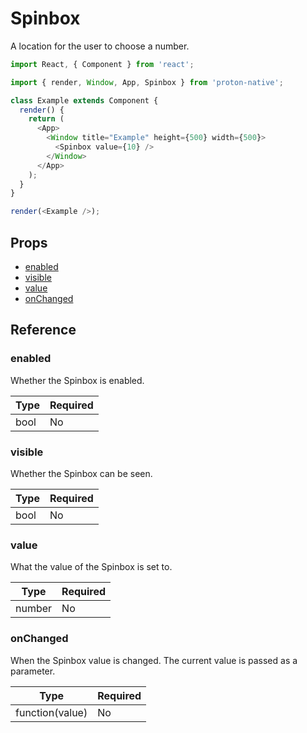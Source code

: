 # Spinbox

A location for the user to choose a number.

```javascript
import React, { Component } from 'react';

import { render, Window, App, Spinbox } from 'proton-native';

class Example extends Component {
  render() {
    return (
      <App>
        <Window title="Example" height={500} width={500}>
          <Spinbox value={10} />
        </Window>
      </App>
    );
  }
}

render(<Example />);
```

## Props

- [enabled](#enabled)
- [visible](#visible)
- [value](#value)
- [onChanged](#onChanged)

## Reference

### enabled

Whether the Spinbox is enabled.

| **Type** | **Required** |
| --- | --- |
| bool | No |

### visible

Whether the Spinbox can be seen.

| **Type** | **Required** |
| --- | --- |
| bool | No |

### value

What the value of the Spinbox is set to.

| **Type** | **Required** |
| --- | --- |
| number | No |

### onChanged

When the Spinbox value is changed. The current value is passed as a parameter.

| **Type** | **Required** |
| --- | --- |
| function(value) | No |